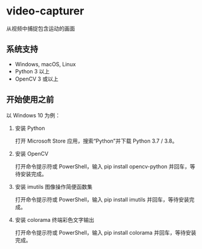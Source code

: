 # video-capturer
 从视频中捕捉包含运动的画面

## 系统支持

* Windows, macOS, Linux
* Python 3 以上
* OpenCV 3 或以上

## 开始使用之前

以 Windows 10 为例：

1. 安装 Python

   打开 Microsoft Store 应用，搜索“Python”并下载 Python 3.7 / 3.8。

2. 安装 OpenCV

   打开命令提示符或 PowerShell，输入 pip install opencv-python 并回车，等待安装完成。

3. 安装 imutils 图像操作简便函数集

   打开命令提示符或 PowerShell，输入 pip install imutils 并回车，等待安装完成。

4. 安装 colorama 终端彩色文字输出

   打开命令提示符或 PowerShell，输入 pip install colorama 并回车，等待安装完成。